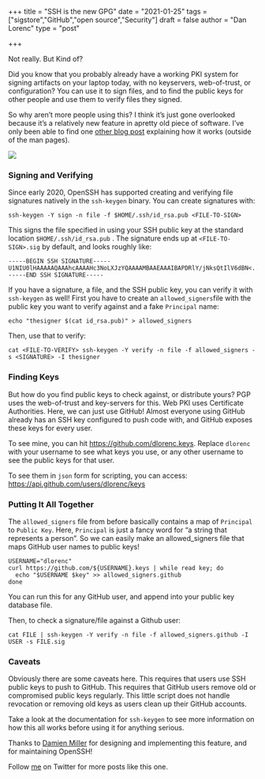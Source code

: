 +++
title = "SSH is the new GPG"
date = "2021-01-25"
tags = ["sigstore","GitHub","open source","Security"]
draft = false
author = "Dan Lorenc"
type = "post"

+++

Not really. But Kind of?

Did you know that you probably already have a working PKI system for signing artifacts on your laptop today, with no keyservers, web-of-trust, or configuration? You can use it to sign files, and to find the public keys for other people and use them to verify files they signed.

So why aren’t more people using this? I think it’s just gone overlooked because it’s a relatively new feature in apretty old piece of software. I’ve only been able to find one [other blog post](https://seankhliao.com/blog/12020-01-09-signing-and-encrypting/) explaining how it works (outside of the man pages).

![](/images/ssh1.jpg)

### Signing and Verifying

Since early 2020, OpenSSH has supported creating and verifying file signatures natively in the `ssh-keygen` binary. You can create signatures with:

```
ssh-keygen -Y sign -n file -f $HOME/.ssh/id_rsa.pub <FILE-TO-SIGN>
```

This signs the file specified in <FILE-TO-SIGN> using your SSH public key at the standard location `$HOME/.ssh/id_rsa.pub` . The signature ends up at `<FILE-TO-SIGN>.sig` by default, and looks roughly like:

```
-----BEGIN SSH SIGNATURE-----
U1NIU0lHAAAAAQAAAhcAAAAHc3NoLXJzYQAAAAMBAAEAAAIBAPDRlY/jNksQtIlV6dBN<...>
-----END SSH SIGNATURE-----
```

If you have a signature, a file, and the SSH public key, you can verify it with `ssh-keygen` as well! First you have to create an `allowed_signers`file with the public key you want to verify against and a fake `Principal` name:

```
echo "thesigner $(cat id_rsa.pub)" > allowed_signers
```

Then, use that to verify:

```
cat <FILE-TO-VERIFY> ssh-keygen -Y verify -n file -f allowed_signers -s <SIGNATURE> -I thesigner
```

### Finding Keys

But how do you find public keys to check against, or distribute yours? PGP uses the web-of-trust and key-servers for this. Web PKI uses Certificate Authorities. Here, we can just use GitHub! Almost everyone using GitHub already has an SSH key configured to push code with, and GitHub exposes these keys for every user.

To see mine, you can hit https://github.com/dlorenc.keys. Replace `dlorenc` with your username to see what keys you use, or any other username to see the public keys for that user.

To see them in `json` form for scripting, you can access: https://api.github.com/users/dlorenc/keys

### Putting It All Together

The `allowed_signers` file from before basically contains a map of `Principal` to `Public Key`. Here, `Principal` is just a fancy word for “a string that represents a person”. So we can easily make an allowed_signers file that maps GitHub user names to public keys!

```
USERNAME="dlorenc"
curl https://github.com/${USERNAME}.keys | while read key; do
  echo "$USERNAME $key" >> allowed_signers.github
done
```

You can run this for any GitHub user, and append into your public key database file.

Then, to check a signature/file against a Github user:

```
cat FILE | ssh-keygen -Y verify -n file -f allowed_signers.github -I USER -s FILE.sig
```

### Caveats

Obviously there are some caveats here. This requires that users use SSH public keys to push to GitHub. This requires that GitHub users remove old or compromised public keys regularly. This little script does not handle revocation or removing old keys as users clean up their GitHub accounts.

Take a look at the documentation for `ssh-keygen` to see more information on how this all works before using it for anything serious.

Thanks to [Damien Miller](https://twitter.com/damienmiller) for designing and implementing this feature, and for maintaining OpenSSH!

Follow [me](http://twitter.com/lorenc_dan) on Twitter for more posts like this one.